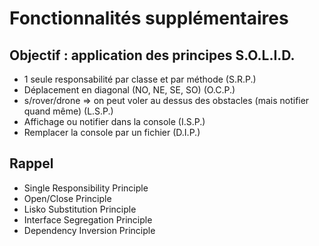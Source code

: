 Fonctionnalités supplémentaires
===============================

Objectif : application des principes S.O.L.I.D.
-----------------------------------------------

* 1 seule responsabilité par classe et par méthode (S.R.P.)
* Déplacement en diagonal (NO, NE, SE, SO) (O.C.P.)
* s/rover/drone => on peut voler au dessus des obstacles (mais notifier quand même) (L.S.P.)
* Affichage ou notifier dans la console (I.S.P.)
* Remplacer la console par un fichier (D.I.P.)

Rappel
------

* Single Responsibility Principle
* Open/Close Principle
* Lisko Substitution Principle
* Interface Segregation Principle
* Dependency Inversion Principle 

